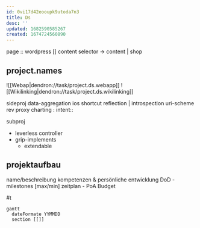 ```yaml
---
id: 0vi17d42eooupk9utoda7n3
title: Ds
desc: ''
updated: 1682590585267
created: 1674724560890
---
```


page :: wordpress
  [] content selector -> content | shop

## project.names
![[Webap|dendron://task/project.ds.webapp]]
![[Wikilinking|dendron://task/project.ds.wikilinking]]

sideproj
  data-aggregation
  ios shortcut
    reflection | introspection
    uri-scheme rev proxy
  charting
  : intent::

subproj
  - leverless controller
  - grip-implements
    - extendable

## projektaufbau
name/beschreibung
kompetenzen & persönliche entwicklung
DoD - milestones [max/min]
zeitplan - PoA
Budget

#t
```mermaid
gantt
  dateFormate YYMMDD
  section [[]]

```